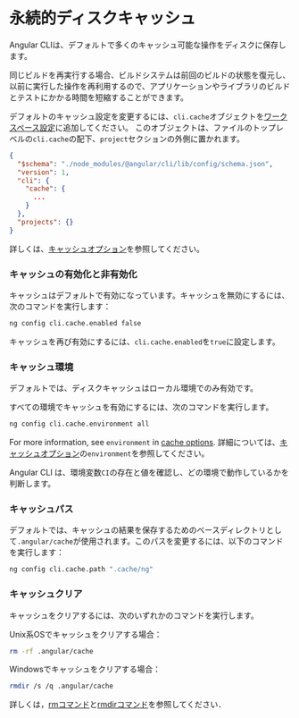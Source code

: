 
# 永続的ディスクキャッシュ
Angular CLIは、デフォルトで多くのキャッシュ可能な操作をディスクに保存します。

同じビルドを再実行する場合、ビルドシステムは前回のビルドの状態を復元し、以前に実行した操作を再利用するので、アプリケーションやライブラリのビルドとテストにかかる時間を短縮することができます。

デフォルトのキャッシュ設定を変更するには、`cli.cache`オブジェクトを[ワークスペース設定](guide/workspace-config)に追加してください。
このオブジェクトは、ファイルのトップレベルの`cli.cache`の配下、`project`セクションの外側に置かれます。

```json
{
  "$schema": "./node_modules/@angular/cli/lib/config/schema.json",
  "version": 1,
  "cli": {
    "cache": {
      ...
    }
  },
  "projects": {}
}
```

詳しくは、[キャッシュオプション](guide/workspace-config#cache-options)を参照してください。

### キャッシュの有効化と非有効化
キャッシュはデフォルトで有効になっています。キャッシュを無効にするには、次のコマンドを実行します：

```bash
ng config cli.cache.enabled false
```

キャッシュを再び有効にするには、`cli.cache.enabled`を`true`に設定します。

### キャッシュ環境
デフォルトでは、ディスクキャッシュはローカル環境でのみ有効です。

すべての環境でキャッシュを有効にするには、次のコマンドを実行します。

```bash
ng config cli.cache.environment all
```

For more information, see `environment` in [cache options](guide/workspace-config#cache-options).
詳細については、[キャッシュオプション](guide/workspace-config#cache-options)の`environment`を参照してください。

<div class="alert is-helpful">

Angular CLI は、環境変数`CI`の存在と値を確認し、どの環境で動作しているかを判断します。

</div>

### キャッシュパス

デフォルトでは、キャッシュの結果を保存するためのベースディレクトリとして`.angular/cache`が使用されます。このパスを変更するには、以下のコマンドを実行します：

```bash
ng config cli.cache.path ".cache/ng"
```

### キャッシュクリア

キャッシュをクリアするには、次のいずれかのコマンドを実行します。

Unix系OSでキャッシュをクリアする場合：

```bash
rm -rf .angular/cache
```

Windowsでキャッシュをクリアする場合：

```bash
rmdir /s /q .angular/cache
```

詳しくは，[rmコマンド](https://man7.org/linux/man-pages/man1/rm.1.html)と[rmdirコマンド](https://docs.microsoft.com/en-us/windows-server/administration/windows-commands/rmdir)を参照してください．
